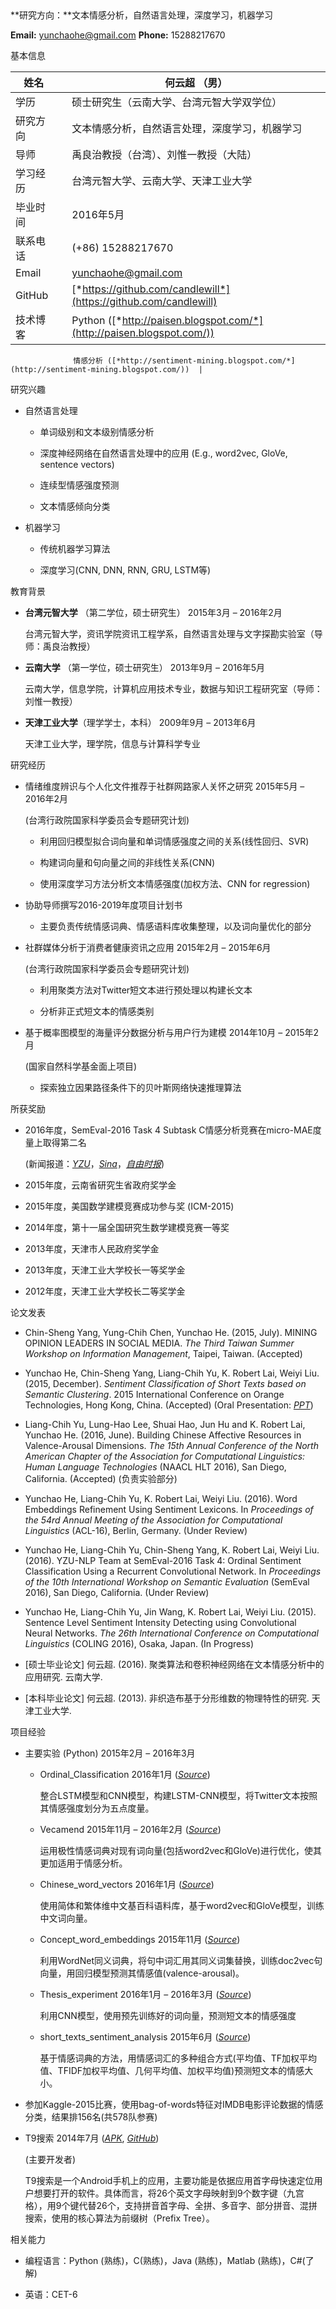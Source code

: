 ‍‍

**研究方向：**文本情感分析，自然语言处理，深度学习，机器学习

**Email:** yunchaohe@gmail.com **Phone:** 15288217670

基本信息

| 姓名     |     | 何云超 （男）                                                                               |
|----------|-----|---------------------------------------------------------------------------------------------|
| 学历     |     | 硕士研究生（云南大学、台湾元智大学双学位）                                                  |
| 研究方向 |     | 文本情感分析，自然语言处理，深度学习，机器学习                                              |
| 导师     |     | 禹良治教授（台湾）、刘惟一教授（大陆）                                                      |
| 学习经历 |     | 台湾元智大学、云南大学、天津工业大学                                                        |
| 毕业时间 |     | 2016年5月                                                                                   |
| 联系电话 |     | (+86) 15288217670                                                                           |
| Email    |     | yunchaohe@gmail.com                                                                         |
| GitHub   |     | [*https://github.com/candlewill*](https://github.com/candlewill)                            |
| 技术博客 |     | Python ([*http://paisen.blogspot.com/*](http://paisen.blogspot.com/))                       
                                                                                                               
                  情感分析 ([*http://sentiment-mining.blogspot.com/*](http://sentiment-mining.blogspot.com/))  |

研究兴趣

-   自然语言处理

    -   单词级别和文本级别情感分析

    -   深度神经网络在自然语言处理中的应用 (E.g., word2vec, GloVe, sentence vectors)

    -   连续型情感强度预测

    -   文本情感倾向分类

-   机器学习

    -   传统机器学习算法

    -   深度学习(CNN, DNN, RNN, GRU, LSTM等)

教育背景

-   **台湾元智大学** （第二学位，硕士研究生） 2015年3月 – 2016年2月

    台湾元智大学，资讯学院资讯工程学系，自然语言处理与文字探勘实验室（导师：禹良治教授）

-   **云南大学** （第一学位，硕士研究生） 2013年9月 – 2016年5月

    云南大学，信息学院，计算机应用技术专业，数据与知识工程研究室（导师：刘惟一教授）

-   **天津工业大学**（理学学士，本科） 2009年9月 – 2013年6月

    天津工业大学，理学院，信息与计算科学专业

研究经历

-   情绪维度辨识与个人化文件推荐于社群网路家人关怀之研究 2015年5月 – 2016年2月

    (台湾行政院国家科学委员会专题研究计划)

    -   利用回归模型拟合词向量和单词情感强度之间的关系(线性回归、SVR)

    -   构建词向量和句向量之间的非线性关系(CNN)

    -   使用深度学习方法分析文本情感强度(加权方法、CNN for regression)

-   协助导师撰写2016-2019年度项目计划书

    -   主要负责传统情感词典、情感语料库收集整理，以及词向量优化的部分

-   社群媒体分析于消费者健康资讯之应用 2015年2月 – 2015年6月

    (台湾行政院国家科学委员会专题研究计划)

    -   利用聚类方法对Twitter短文本进行预处理以构建长文本

    -   分析非正式短文本的情感类别

-   基于概率图模型的海量评分数据分析与用户行为建模 2014年10月 – 2015年2月

    (国家自然科学基金面上项目)

    -   探索独立因果路径条件下的贝叶斯网络快速推理算法

所获奖励

-   2016年度，SemEval-2016 Task 4 Subtask C情感分析竞赛在micro-MAE度量上取得第二名

    (新闻报道：[*YZU*](http://www.yzu.edu.tw/index.php/component/option,com_alphacontent/section,2/cat,1/task,view/id,11070/Itemid,236/lang,tw/)，[*Sina*](http://news.sina.com.tw/article/20160308/16309006.html)，[*自由时报*](http://news.ltn.com.tw/news/life/breakingnews/1624996))

-   2015年度，云南省研究生省政府奖学金

-   2015年度，美国数学建模竞赛成功参与奖 (ICM-2015)

-   2014年度，第十一届全国研究生数学建模竞赛一等奖

-   2013年度，天津市人民政府奖学金

-   2013年度，天津工业大学校长一等奖学金

-   2012年度，天津工业大学校长二等奖学金

论文发表

-   Chin-Sheng Yang, Yung-Chih Chen, Yunchao He. (2015, July). MINING OPINION LEADERS IN SOCIAL MEDIA. *The Third Taiwan Summer Workshop on Information Management*, Taipei, Taiwan. (Accepted)

-   Yunchao He, Chin-Sheng Yang, Liang-Chih Yu, K. Robert Lai, Weiyi Liu. (2015, December). *Sentiment Classification of Short Texts based on Semantic Clustering*. 2015 International Conference on Orange Technologies, Hong Kong, China. (Accepted) (Oral Presentation: [*PPT*](http://www.slideshare.net/YunchaoHe/yunchao-he-icot2015-59452942))

-   Liang-Chih Yu, Lung-Hao Lee, Shuai Hao, Jun Hu and K. Robert Lai, Yunchao He. (2016, June). Building Chinese Affective Resources in Valence-Arousal Dimensions. *The 15th Annual Conference of the North American Chapter of the Association for Computational Linguistics: Human Language Technologies* (NAACL HLT 2016), San Diego, California. (Accepted) (负责实验部分)

-   Yunchao He, Liang-Chih Yu, K. Robert Lai, Weiyi Liu. (2016). Word Embeddings Refinement Using Sentiment Lexicons. In *Proceedings of the 54rd Annual Meeting of the Association for Computational Linguistics* (ACL-16), Berlin, Germany. (Under Review)

-   Yunchao He, Liang-Chih Yu, Chin-Sheng Yang, K. Robert Lai, Weiyi Liu. (2016). YZU-NLP Team at SemEval-2016 Task 4: Ordinal Sentiment Classification Using a Recurrent Convolutional Network. In *Proceedings of the 10th International Workshop on Semantic Evaluation* (SemEval 2016), San Diego, California. (Under Review)

-   Yunchao He, Liang-Chih Yu, Jin Wang, K. Robert Lai, Weiyi Liu. (2015). Sentence Level Sentiment Intensity Detecting using Convolutional Neural Networks. *The 26th International Conference on Computational Linguistics* (COLING 2016), Osaka, Japan. (In Progress)

-   \[硕士毕业论文\] 何云超. (2016). 聚类算法和卷积神经网络在文本情感分析中的应用研究. 云南大学.

-   \[本科毕业论文\] 何云超. (2013). 非织造布基于分形维数的物理特性的研究. 天津工业大学.

项目经验

-   主要实验 (Python) 2015年2月 – 2016年3月

    -   Ordinal\_Classification 2016年1月 ([*Source*](https://github.com/candlewill/Ordinal_classification))

        整合LSTM模型和CNN模型，构建LSTM-CNN模型，将Twitter文本按照其情感强度划分为五点度量。

    -   Vecamend 2015年11月 – 2016年2月 ([*Source*](https://github.com/candlewill/Vecamend-master2))

        运用极性情感词典对现有词向量(包括word2vec和GloVe)进行优化，使其更加适用于情感分析。

    -   Chinese\_word\_vectors 2016年1月 ([*Source*](https://github.com/candlewill/Chinsese_word_vectors))

        使用简体和繁体维中文基百科语料库，基于word2vec和GloVe模型，训练中文词向量。

    -   Concept\_word\_embeddings 2015年11月 ([*Source*](https://github.com/candlewill/Concept_word_embeddings))

        利用WordNet同义词典，将句中词汇用其同义词集替换，训练doc2vec句向量，用回归模型预测其情感值(valence-arousal)。

    -   Thesis\_experiment 2016年1月 – 2016年3月 ([*Source*](https://github.com/candlewill/Thesis_experiment))

        利用CNN模型，使用预先训练好的词向量，预测短文本的情感强度

    -   short\_texts\_sentiment\_analysis 2015年6月 ([*Source*](https://github.com/candlewill/short_texts_sentiment_analysis))

        基于情感词典的方法，用情感词汇的多种组合方式(平均值、TF加权平均值、TFIDF加权平均值、几何平均值、加权平均值)预测短文本的情感大小。

-   参加Kaggle-2015比赛，使用bag-of-words特征对IMDB电影评论数据的情感分类，结果排156名(共578队参赛)

-   T9搜索 2014年7月 ([*APK*](http://shouji.baidu.com/soft/item?docid=6658785&from=as&f=search_app_T9%E6%90%9C%E7%B4%A2%40list_1_title%404%40header_all_input), [*GitHub*](https://github.com/candlewill/T9Search))

    (主要开发者)

    T9搜索是一个Android手机上的应用，主要功能是依据应用首字母快速定位用户想要打开的软件。具体而言，将26个英文字母映射到9个数字键（九宫格），用9个键代替26个，支持拼音首字母、全拼、多音字、部分拼音、混拼搜索，使用的核心算法为前缀树（Prefix Tree）。

相关能力

-   编程语言：Python (熟练)，C(熟练)，Java (熟练)，Matlab (熟练)，C\#(了解)

-   英语：CET-6
